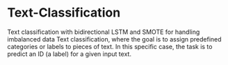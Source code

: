 # Text-Classification
Text classification with bidirectional LSTM and SMOTE for handling imbalanced data Text classification, where the goal is to assign predefined categories or labels to pieces of text. In this specific case, the task is to predict an ID (a label) for a given input text.
